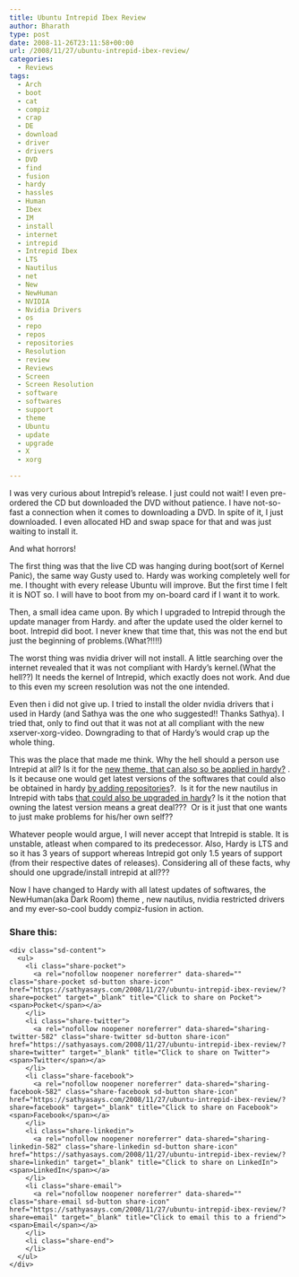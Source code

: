 ```yaml
---
title: Ubuntu Intrepid Ibex Review
author: Bharath
type: post
date: 2008-11-26T23:11:58+00:00
url: /2008/11/27/ubuntu-intrepid-ibex-review/
categories:
  - Reviews
tags:
  - Arch
  - boot
  - cat
  - compiz
  - crap
  - DE
  - download
  - driver
  - drivers
  - DVD
  - find
  - fusion
  - hardy
  - hassles
  - Human
  - Ibex
  - IM
  - install
  - internet
  - intrepid
  - Intrepid Ibex
  - LTS
  - Nautilus
  - net
  - New
  - NewHuman
  - NVIDIA
  - Nvidia Drivers
  - os
  - repo
  - repos
  - repositories
  - Resolution
  - review
  - Reviews
  - Screen
  - Screen Resolution
  - software
  - softwares
  - support
  - theme
  - Ubuntu
  - update
  - upgrade
  - X
  - xorg

---
```

I was very curious about Intrepid&#8217;s release. I just could not wait! I even pre-ordered the CD but downloaded the DVD without patience. I have not-so-fast a connection when it comes to downloading a DVD. In spite of it, I just downloaded. I even allocated HD and swap space for that and was just waiting to install it.

And what horrors!

<!--more-->

The first thing was that the live CD was hanging during boot(sort of Kernel Panic), the same way Gusty used to. Hardy was working completely well for me. I thought with every release Ubuntu will improve. But the first time I felt it is NOT so. I will have to boot from my on-board card if I want it to work.

Then, a small idea came upon. By which I upgraded to Intrepid through the update manager from Hardy. and after the update used the older kernel to boot. Intrepid did boot. I never knew that time that, this was not the end but just the beginning of problems.(What?!!!!)

The worst thing was nvidia driver will not install. A little searching over the internet revealed that it was not compliant with Hardy&#8217;s kernel.(What the hell??) It needs the kernel of Intrepid, which exactly does not work. And due to this even my screen resolution was not the one intended.

Even then i did not give up. I tried to install the older nvidia drivers that i used in Hardy (and Sathya was the one who suggested!! Thanks Sathya). I tried that, only to find out that it was not at all compliant with the new xserver-xorg-video. Downgrading to that of Hardy&#8217;s would crap up the whole thing.

This was the place that made me think. Why the hell should a person use Intrepid at all? Is it for the <a href="http://sathyasays.com/2008/10/31/how-to-install-newhuman-theme-from-intrepid-ibex-on-hardy-heron/" target="_blank">new theme, that can also so be applied in hardy?</a> . Is it because one would get latest versions of the softwares that could also be obtained in hardy [by adding repositories][1]?.  Is it for the new nautilus in Intrepid with tabs <a href="http://sathyasays.com/2008/11/11/how-to-upgrade-nautilus-in-hardy/" target="_blank">that could also be upgraded in hardy</a>? Is it the notion that owning the latest version means a great deal???  Or is it just that one wants to just make problems for his/her own self??

Whatever people would argue, I will never accept that Intrepid is stable. It is unstable, atleast when compared to its predecessor. Also, Hardy is LTS and so it has 3 years of support whereas Intrepid got only 1.5 years of support (from their respective dates of releases). Considering all of these facts, why should one upgrade/install intrepid at all???

Now I have changed to Hardy with all latest updates of softwares, the NewHuman(aka Dark Room) theme , new nautilus, nvidia restricted drivers and my ever-so-cool buddy compiz-fusion in action.

<div class="sharedaddy sd-sharing-enabled">
  <div class="robots-nocontent sd-block sd-social sd-social-icon-text sd-sharing">
    <h3 class="sd-title">
      Share this:
    </h3>
    
    <div class="sd-content">
      <ul>
        <li class="share-pocket">
          <a rel="nofollow noopener noreferrer" data-shared="" class="share-pocket sd-button share-icon" href="https://sathyasays.com/2008/11/27/ubuntu-intrepid-ibex-review/?share=pocket" target="_blank" title="Click to share on Pocket"><span>Pocket</span></a>
        </li>
        <li class="share-twitter">
          <a rel="nofollow noopener noreferrer" data-shared="sharing-twitter-582" class="share-twitter sd-button share-icon" href="https://sathyasays.com/2008/11/27/ubuntu-intrepid-ibex-review/?share=twitter" target="_blank" title="Click to share on Twitter"><span>Twitter</span></a>
        </li>
        <li class="share-facebook">
          <a rel="nofollow noopener noreferrer" data-shared="sharing-facebook-582" class="share-facebook sd-button share-icon" href="https://sathyasays.com/2008/11/27/ubuntu-intrepid-ibex-review/?share=facebook" target="_blank" title="Click to share on Facebook"><span>Facebook</span></a>
        </li>
        <li class="share-linkedin">
          <a rel="nofollow noopener noreferrer" data-shared="sharing-linkedin-582" class="share-linkedin sd-button share-icon" href="https://sathyasays.com/2008/11/27/ubuntu-intrepid-ibex-review/?share=linkedin" target="_blank" title="Click to share on LinkedIn"><span>LinkedIn</span></a>
        </li>
        <li class="share-email">
          <a rel="nofollow noopener noreferrer" data-shared="" class="share-email sd-button share-icon" href="https://sathyasays.com/2008/11/27/ubuntu-intrepid-ibex-review/?share=email" target="_blank" title="Click to email this to a friend"><span>Email</span></a>
        </li>
        <li class="share-end">
        </li>
      </ul>
    </div>
  </div>
</div>

 [1]: http://sathyasays.com/2008/11/18/a-comprehensive-list-of-ubuntu-hardy-heron-and-ubuntu-intrepid-ibex-repositories/